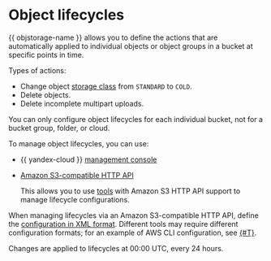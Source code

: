 # Object lifecycles

{{ objstorage-name }} allows you to define the actions that are automatically applied to individual objects or object groups in a bucket at specific points in time.

Types of actions:

- Change object [storage class](storage-class.md) from `STANDARD` to `COLD`.
- Delete objects.
- Delete incomplete multipart uploads.

You can only configure object lifecycles for each individual bucket, not for a bucket group, folder, or cloud.

To manage object lifecycles, you can use:

- {{ yandex-cloud }} [management console](../operations/buckets/lifecycles.md)
- [Amazon S3-compatible HTTP API](../s3/index.md)

   This allows you to use [tools](../tools/index.md) with Amazon S3 HTTP API support to manage lifecycle configurations.

When managing lifecycles via an Amazon S3-compatible HTTP API, define the [configuration in XML format](../s3/api-ref/lifecycles/xml-config.md). Different tools may require different configuration formats; for an example of AWS CLI configuration, see [{#T}](../operations/buckets/lifecycles.md).

Changes are applied to lifecycles at 00:00 UTC, every 24 hours.

